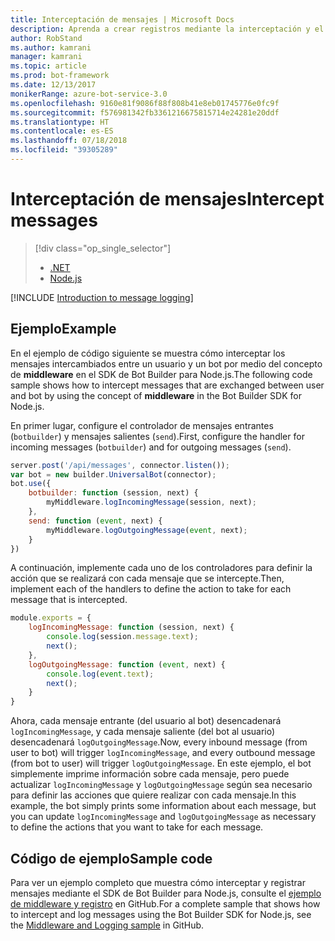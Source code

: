 ```yaml
---
title: Interceptación de mensajes | Microsoft Docs
description: Aprenda a crear registros mediante la interceptación y el procesamiento de intercambios de información con el SDK de Bot Builder para Node.js.
author: RobStand
ms.author: kamrani
manager: kamrani
ms.topic: article
ms.prod: bot-framework
ms.date: 12/13/2017
monikerRange: azure-bot-service-3.0
ms.openlocfilehash: 9160e81f9086f88f808b41e8eb01745776e0fc9f
ms.sourcegitcommit: f576981342fb3361216675815714e24281e20ddf
ms.translationtype: HT
ms.contentlocale: es-ES
ms.lasthandoff: 07/18/2018
ms.locfileid: "39305289"
---
```

# <a name="intercept-messages"></a><span data-ttu-id="10245-103">Interceptación de mensajes</span><span class="sxs-lookup"><span data-stu-id="10245-103">Intercept messages</span></span>
> [!div class="op_single_selector"]
> - [.NET](../dotnet/bot-builder-dotnet-middleware.md)
> - [Node.js](../nodejs/bot-builder-nodejs-intercept-messages.md)

[!INCLUDE [Introduction to message logging](../includes/snippet-message-logging-intro.md)]

## <a name="example"></a><span data-ttu-id="10245-106">Ejemplo</span><span class="sxs-lookup"><span data-stu-id="10245-106">Example</span></span>

<span data-ttu-id="10245-107">En el ejemplo de código siguiente se muestra cómo interceptar los mensajes intercambiados entre un usuario y un bot por medio del concepto de **middleware** en el SDK de Bot Builder para Node.js.</span><span class="sxs-lookup"><span data-stu-id="10245-107">The following code sample shows how to intercept messages that are exchanged between user and bot by using the concept of **middleware** in the Bot Builder SDK for Node.js.</span></span> 

<span data-ttu-id="10245-108">En primer lugar, configure el controlador de mensajes entrantes (`botbuilder`) y mensajes salientes (`send`).</span><span class="sxs-lookup"><span data-stu-id="10245-108">First, configure the handler for incoming messages (`botbuilder`) and for outgoing messages (`send`).</span></span>

```javascript
server.post('/api/messages', connector.listen());
var bot = new builder.UniversalBot(connector);
bot.use({
    botbuilder: function (session, next) {
        myMiddleware.logIncomingMessage(session, next);
    },
    send: function (event, next) {
        myMiddleware.logOutgoingMessage(event, next);
    }
})
```

<span data-ttu-id="10245-109">A continuación, implemente cada uno de los controladores para definir la acción que se realizará con cada mensaje que se intercepte.</span><span class="sxs-lookup"><span data-stu-id="10245-109">Then, implement each of the handlers to define the action to take for each message that is intercepted.</span></span>

```javascript
module.exports = {
    logIncomingMessage: function (session, next) {
        console.log(session.message.text);
        next();
    },
    logOutgoingMessage: function (event, next) {
        console.log(event.text);
        next();
    }
}
```

<span data-ttu-id="10245-110">Ahora, cada mensaje entrante (del usuario al bot) desencadenará `logIncomingMessage`, y cada mensaje saliente (del bot al usuario) desencadenará `logOutgoingMessage`.</span><span class="sxs-lookup"><span data-stu-id="10245-110">Now, every inbound message (from user to bot) will trigger `logIncomingMessage`, and every outbound message (from bot to user) will trigger `logOutgoingMessage`.</span></span>
<span data-ttu-id="10245-111">En este ejemplo, el bot simplemente imprime información sobre cada mensaje, pero puede actualizar `logIncomingMessage` y `logOutgoingMessage` según sea necesario para definir las acciones que quiere realizar con cada mensaje.</span><span class="sxs-lookup"><span data-stu-id="10245-111">In this example, the bot simply prints some information about each message, but you can update `logIncomingMessage` and `logOutgoingMessage` as necessary to define the actions that you want to take for each message.</span></span> 

## <a name="sample-code"></a><span data-ttu-id="10245-112">Código de ejemplo</span><span class="sxs-lookup"><span data-stu-id="10245-112">Sample code</span></span>

<span data-ttu-id="10245-113">Para ver un ejemplo completo que muestra cómo interceptar y registrar mensajes mediante el SDK de Bot Builder para Node.js, consulte el <a href="https://github.com/Microsoft/BotBuilder-Samples/tree/master/Node/capability-middlewareLogging" target="_blank">ejemplo de middleware y registro</a> en GitHub.</span><span class="sxs-lookup"><span data-stu-id="10245-113">For a complete sample that shows how to intercept and log messages using the Bot Builder SDK for Node.js, see the <a href="https://github.com/Microsoft/BotBuilder-Samples/tree/master/Node/capability-middlewareLogging" target="_blank">Middleware and Logging sample</a> in GitHub.</span></span>
